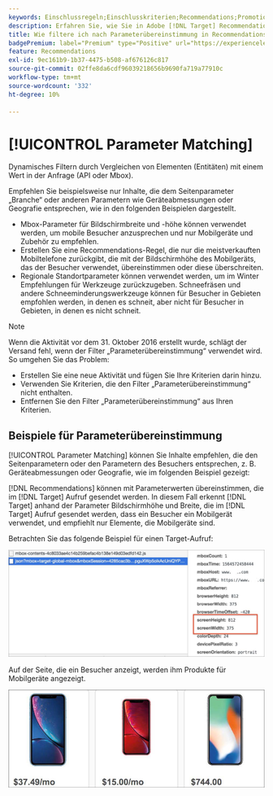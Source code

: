 ```yaml
---
keywords: Einschlussregeln;Einschlusskriterien;Recommendations;Promotion;Promotions;dynamische Filterung;dynamische Parameterübereinstimmung
description: Erfahren Sie, wie Sie in Adobe [!DNL Target] Recommendations dynamisch filtern können, indem Sie Elemente (Entitäten) mit einem Wert in der Anfrage (API oder Mbox) vergleichen.
title: Wie filtere ich nach Parameterübereinstimmung in Recommendations-Aktivitäten?
badgePremium: label="Premium" type="Positive" url="https://experienceleague.adobe.com/docs/target/using/introduction/intro.html?lang=de#premium newtab=true" tooltip="Hier finden Sie Informationen zum Lieferumfang von Target Premium."
feature: Recommendations
exl-id: 9ec161b9-1b37-4475-b508-af676126c817
source-git-commit: 02ffe8da6cdf96039218656b9690fa719a77910c
workflow-type: tm+mt
source-wordcount: '332'
ht-degree: 10%

---
```


# [!UICONTROL Parameter Matching]

Dynamisches Filtern durch Vergleichen von Elementen (Entitäten) mit einem Wert in der Anfrage (API oder Mbox).

Empfehlen Sie beispielsweise nur Inhalte, die dem Seitenparameter „Branche“ oder anderen Parametern wie Geräteabmessungen oder Geografie entsprechen, wie in den folgenden Beispielen dargestellt.

* Mbox-Parameter für Bildschirmbreite und -höhe können verwendet werden, um mobile Besucher anzusprechen und nur Mobilgeräte und Zubehör zu empfehlen.
* Erstellen Sie eine Recommendations-Regel, die nur die meistverkauften Mobiltelefone zurückgibt, die mit der Bildschirmhöhe des Mobilgeräts, das der Besucher verwendet, übereinstimmen oder diese überschreiten.
* Regionale Standortparameter können verwendet werden, um im Winter Empfehlungen für Werkzeuge zurückzugeben. Schneefräsen und andere Schneeminderungswerkzeuge können für Besucher in Gebieten empfohlen werden, in denen es schneit, aber nicht für Besucher in Gebieten, in denen es nicht schneit.

>[!NOTE]
>
>Wenn die Aktivität vor dem 31. Oktober 2016 erstellt wurde, schlägt der Versand fehl, wenn der Filter „Parameterübereinstimmung“ verwendet wird. So umgehen Sie das Problem:
>
>* Erstellen Sie eine neue Aktivität und fügen Sie Ihre Kriterien darin hinzu.
>* Verwenden Sie Kriterien, die den Filter „Parameterübereinstimmung“ nicht enthalten.
>* Entfernen Sie den Filter „Parameterübereinstimmung“ aus Ihren Kriterien.

## Beispiele für Parameterübereinstimmung

[!UICONTROL Parameter Matching] können Sie Inhalte empfehlen, die den Seitenparametern oder den Parametern des Besuchers entsprechen, z. B. Geräteabmessungen oder Geografie, wie im folgenden Beispiel gezeigt:

[!DNL Recommendations] können mit Parameterwerten übereinstimmen, die im [!DNL Target] Aufruf gesendet werden. In diesem Fall erkennt [!DNL Target] anhand der Parameter Bildschirmhöhe und Breite, die im [!DNL Target] Aufruf gesendet werden, dass ein Besucher ein Mobilgerät verwendet, und empfiehlt nur Elemente, die Mobilgeräte sind.

Betrachten Sie das folgende Beispiel für einen Target-Aufruf:

![Target-Aufruf](/help/main/c-recommendations/c-algorithms/assets/example-target-call-2.png)

Auf der Seite, die ein Besucher anzeigt, werden ihm Produkte für Mobilgeräte angezeigt.

![Produkte für Mobilgeräte](/help/main/c-recommendations/c-algorithms/assets/phones.png)
